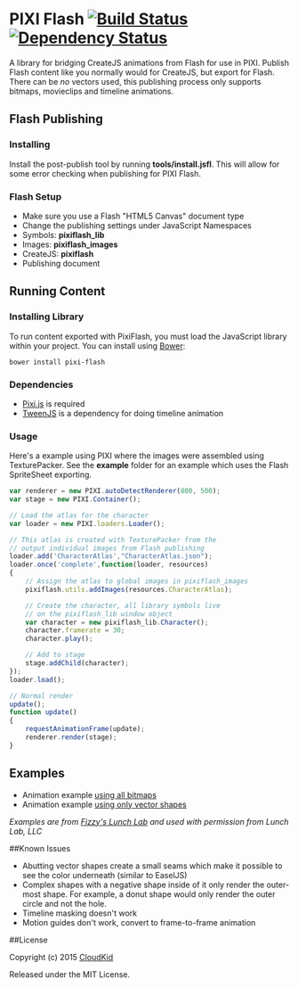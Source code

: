 # PIXI Flash [![Build Status](https://travis-ci.org/SpringRoll/PixiFlash.svg)](https://travis-ci.org/SpringRoll/PixiFlash) [![Dependency Status](https://david-dm.org/SpringRoll/PixiFlash.svg)](https://david-dm.org/SpringRoll/PixiFlash)

A library for bridging CreateJS animations from Flash for use in PIXI. Publish Flash content like you normally would for CreateJS, but export for Flash. There can be _no_ vectors used, this publishing process only supports bitmaps, movieclips and timeline animations.

## Flash Publishing 

### Installing

Install the post-publish tool by running **tools/install.jsfl**. This will allow for some error checking when publishing for PIXI Flash.

### Flash Setup

* Make sure you use a Flash "HTML5 Canvas" document type 
* Change the publishing settings under JavaScript Namespaces
 * Symbols: **pixiflash_lib**
 * Images: **pixiflash_images**
 * CreateJS: **pixiflash**
* Publishing document

## Running Content

### Installing Library

To run content exported with PixiFlash, you must load the JavaScript library within your project. You can install using [Bower](http://bower.io):

```
bower install pixi-flash
```

### Dependencies

* [Pixi.js](http://pixijs.com) is required
* [TweenJS](http://createjs.com/tweenjs) is a dependency for doing timeline animation


### Usage

Here's a example using PIXI where the images were assembled using TexturePacker. See the **example** folder for an example which uses the Flash SpriteSheet exporting.

```js
var renderer = new PIXI.autoDetectRenderer(800, 500);
var stage = new PIXI.Container();

// Load the atlas for the character
var loader = new PIXI.loaders.Loader();

// This atlas is created with TexturePacker from the 
// output individual images from Flash publishing
loader.add('CharacterAtlas',"CharacterAtlas.json");
loader.once('complete',function(loader, resources)
{
	// Assign the atlas to global images in pixiflash_images
	pixiflash.utils.addImages(resources.CharacterAtlas);

	// Create the character, all library symbols live
	// on the pixiflash_lib window object
	var character = new pixiflash_lib.Character();
	character.framerate = 30;
	character.play();

	// Add to stage
	stage.addChild(character);
});
loader.load();

// Normal render
update();
function update()
{
    requestAnimationFrame(update);
    renderer.render(stage);
}
```

## Examples

* Animation example [using all bitmaps](http://springroll.github.io/PixiFlash/examples/animation/)
* Animation example [using only vector shapes](http://springroll.github.io/PixiFlash/examples/shapes/)

_Examples are from [Fizzy's Lunch Lab](http://pbskids.org/lunchlab/) and used with permission from Lunch Lab, LLC_

##Known Issues

* Abutting vector shapes create a small seams which make it possible to see the color underneath (similar to EaselJS)
* Complex shapes with a negative shape inside of it only render the outer-most shape. For example, a donut shape would only render the outer circle and not the hole.
* Timeline masking doesn't work
* Motion guides don't work, convert to frame-to-frame animation

##License

Copyright (c) 2015 [CloudKid](http://github.com/cloudkidstudio)

Released under the MIT License.
